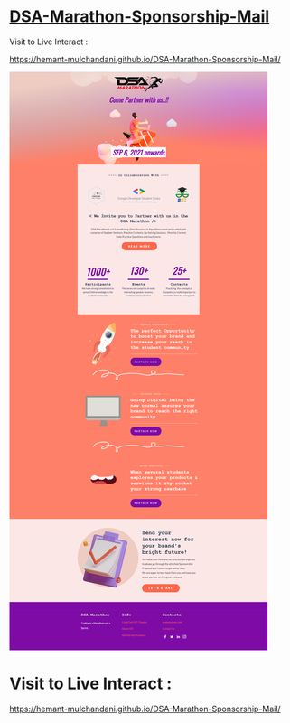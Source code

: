 # [DSA-Marathon-Sponsorship-Mail](https://hemant-mulchandani.github.io/DSA-Marathon-Sponsorship-Mail/)

  Visit to Live Interact :

  https://hemant-mulchandani.github.io/DSA-Marathon-Sponsorship-Mail/

  ![Mail Capture](DSA%20Marathon%20Sponsorship%20Mail%20Capture.png)

# Visit to Live Interact :

  https://hemant-mulchandani.github.io/DSA-Marathon-Sponsorship-Mail/ 
